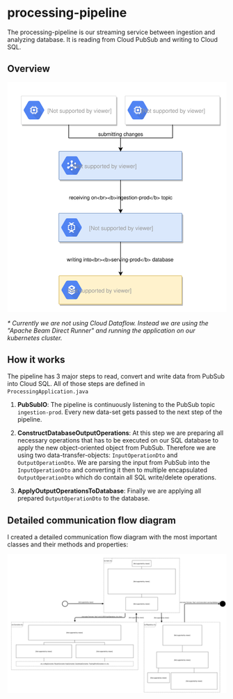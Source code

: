 # processing-pipeline

The processing-pipeline is our streaming service between ingestion 
and analyzing database. It is reading from Cloud PubSub and writing
to Cloud SQL.

## Overview

![Integration overview](docs/img/integration.svg)

_* Currently we are not using Cloud Dataflow. Instead we are using
the "Apache Beam Direct Runner" and running the application on our
kubernetes cluster._

## How it works

The pipeline has 3 major steps to read, convert and write data from
PubSub into Cloud SQL. All of those steps are defined in `ProcessingApplication.java`

1) __PubSubIO__: The pipeline is continuously listening to the PubSub topic
`ingestion-prod`. Every new data-set gets passed to the next step of the pipeline.

2) __ConstructDatabaseOutputOperations__: At this step we are preparing all
necessary operations that has to be executed on our SQL database to apply
the new object-oriented object from PubSub. Therefore we are using two
data-transfer-objects: `InputOperationDto` and `OutputOperationDto`.
We are parsing the input from PubSub into the `InputOperationDto` and
converting it then to multiple encapsulated `OutputOperationDto` which
do contain all SQL write/delete operations.

3) __ApplyOutputOperationsToDatabase__: Finally we are applying
all prepared `OutputOperationDto` to the database.

## Detailed communication flow diagram

I created a detailed communication flow diagram with the most important classes
and their methods and properties:

![detailed communication flow diagram](docs/img/detailed-communication-flow-diagram.svg)